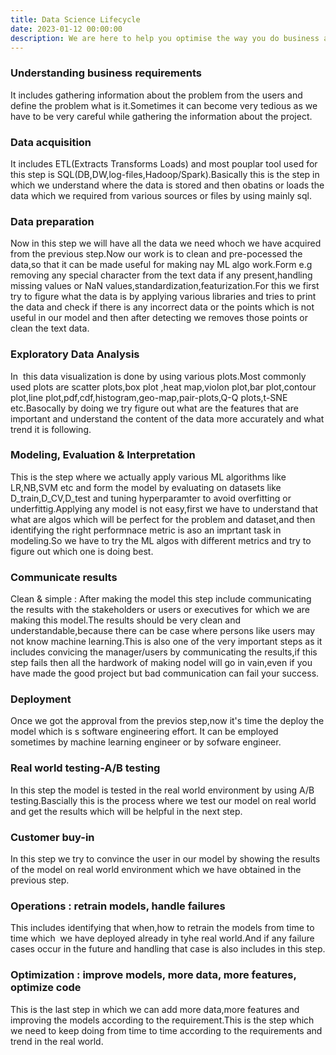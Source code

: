 ```yaml
---
title: Data Science Lifecycle
date: 2023-01-12 00:00:00
description: We are here to help you optimise the way you do business and scale your business to the globe using Quality Data, Machine Learning and Automation.
---
```


### Understanding business requirements
It includes gathering information about the problem from the users and define the problem what is it.Sometimes it can become very tedious as we have to be very careful while gathering the information about the project.  

### Data acquisition
It includes ETL(Extracts Transforms Loads) and most pouplar tool used for this step is SQL(DB,DW,log-files,Hadoop/Spark).Basically this is the step in which we understand where the data is stored and then obatins or loads the data which we required from various sources or files by using mainly sql.

### Data preparation
Now in this step we will have all the data we need whoch we have acquired from the previous step.Now our work is to clean and pre-pocessed the data,so that it can be made useful for making nay ML algo work.Form e.g removing any special character from the text data if any present,handling missing values or NaN values,standardization,featurization.For this we first try to figure what the data is by applying various libraries and tries to print the data and check if there is any incorrect data or the points which is not useful in our model and then after detecting we removes those points or clean the text data.  

### Exploratory Data Analysis
In  this data visualization is done by using various plots.Most commonly used plots are scatter plots,box plot ,heat map,violon plot,bar plot,contour plot,line plot,pdf,cdf,histogram,geo-map,pair-plots,Q-Q plots,t-SNE etc.Basocally by doing we try figure out what are the features that are important and understand the content of the data more accurately and what trend it is following.  

### Modeling, Evaluation & Interpretation
This is the step where we actually apply various ML algorithms like LR,NB,SVM etc and form the model by evaluating on datasets like D_train,D_CV,D_test and tuning hyperparamter to avoid overfitting or underfittig.Applying any model is not easy,first we have to understand that what are algos which will be perfect for the problem and dataset,and then identifying the right performnace metric is aso an imprtant task in modeling.So we have to try the ML algos with different metrics and try to figure out which one is doing best.  

### Communicate results 
Clean & simple : After making the model this step include communicating the results with the stakeholders or users or executives for which we are making this model.The results should be very clean and understandable,because there can be case where persons like users may not know machine learning.This is also one of the very important steps as it includes convicing the manager/users by communicating the results,if this step fails then all the hardwork of making nodel will go in vain,even if you have made the good project but bad communication can fail your success. 

### Deployment
Once we got the approval from the previos step,now it's time the deploy the model which is s software engineering effort. It can be employed sometimes by machine learning engineer or by sofware engineer.

### Real world testing-A/B testing
In this step the model is tested in the real world environment by using A/B testing.Bascially this is the process where we test our model on real world and get the results which will be helpful in the next step.

### Customer buy-in
In this step we try to convince the user in our model by showing the results of the model on real world environment which we have obtained in the previous step. 

### Operations : retrain models, handle failures
This includes identifying that when,how to retrain the models from time to time which  we have deployed already in tyhe real world.And if any failure cases occur in the future and handling that case is also includes in this step.

### Optimization : improve models, more data, more features, optimize code
This is the last step in which we can add more data,more features and improving the models according to the requirement.This is the step which we need to keep doing from time to time according to the requirements and trend in the real world.

